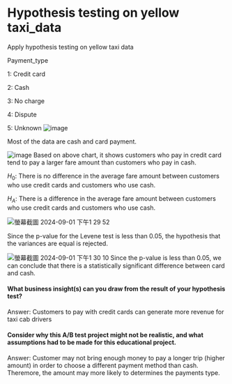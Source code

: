 # Hypothesis testing on yellow taxi_data
Apply hypothesis testing on yellow taxi data

Payment_type

1: Credit card

2: Cash

3: No charge

4: Dispute

5: Unknown
![image](https://github.com/user-attachments/assets/e8d55399-b4f3-48f9-a01e-ddfdf6b175a1)

Most of the data are cash and card payment.

![image](https://github.com/user-attachments/assets/924da849-0d4f-4de4-84a8-2c69b36eba14)
Based on above chart, it shows customers who pay in credit card tend to pay a larger fare amount than customers who pay in cash.

$H_0$: There is no difference in the average fare amount between customers who use credit cards and customers who use cash.

$H_A$: There is a difference in the average fare amount between customers who use credit cards and customers who use cash.

![螢幕截圖 2024-09-01 下午1 29 52](https://github.com/user-attachments/assets/35bdd89f-6047-4c8b-86af-07ab0512d0d0)

Since the p-value for the Levene test is less than 0.05, the hypothesis that the variances are equal is rejected.

![螢幕截圖 2024-09-01 下午1 30 10](https://github.com/user-attachments/assets/93a36a1e-1435-4bbb-bd53-3f9ed89fcf94)
Since the p-value is less than 0.05, we can conclude that there is a statistically significant difference between card and cash.

#### What business insight(s) can you draw from the result of your hypothesis test?

Answer: Customers to pay with credit cards can generate more revenue for taxi cab drivers

#### Consider why this A/B test project might not be realistic, and what assumptions had to be made for this educational project.

Answer: Customer may not bring enough money to pay a longer trip (higher amount) in order to choose a different payment method than cash. Theremore, the amount may more likely to determines the payments type.

